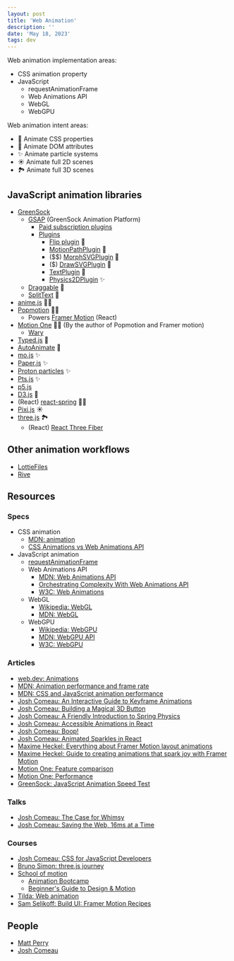 ```yaml
---
layout: post
title: 'Web Animation'
description: ''
date: 'May 18, 2023'
tags: dev
---
```


Web animation implementation areas:

- CSS animation property
- JavaScript
    - requestAnimationFrame
    - Web Animations API
    - WebGL
    - WebGPU

Web animation intent areas:

- 💅 Animate CSS properties
- 📄 Animate DOM attributes
- ✨ Animate particle systems
- ☀️ Animate full 2D scenes
- 🏞️ Animate full 3D scenes

## JavaScript animation libraries

- [GreenSock](https://greensock.com/)
    - [GSAP](https://greensock.com/gsap/) (GreenSock Animation Platform)
        - [Paid subscription plugins](https://greensock.com/club/)
        - [Plugins](https://greensock.com/gsap-plugins/)
            - [Flip plugin](https://greensock.com/docs/v3/Plugins/Flip/) 📄
            - [MotionPathPlugin](https://greensock.com/motionpath) 📄
            - ($$) [MorphSVGPlugin](https://greensock.com/morphsvg/) 📄
            - ($) [DrawSVGPlugin](https://greensock.com/drawsvg/) 📄
            - [TextPlugin](https://greensock.com/textplugin/) 📄
            - [Physics2DPlugin](https://greensock.com/physics2d/) ✨
    - [Draggable](https://greensock.com/draggable/) 📄
    - [SplitText](https://greensock.com/SplitText/) 📄
- [anime.js](https://animejs.com/) 💅📄
- [Popmotion](https://popmotion.io/) 💅📄
    - Powers [Framer Motion](https://www.framer.com/motion/) (React)
- [Motion One](https://motion.dev/) 💅📄 (By the author of Popmotion and Framer motion)
    - [Wary](https://twitter.com/mattgperry/status/1656290186223861760?s=20)
- [Typed.js](https://mattboldt.com/demos/typed-js/) 📄
- [AutoAnimate](https://auto-animate.formkit.com/) 📄
- [mo.js](https://mojs.github.io/) ✨
- [Paper.js](http://paperjs.org/) ✨
- [Proton particles](https://drawcall.github.io/Proton/) ✨
- [Pts.js](https://ptsjs.org/) ✨
- [p5.js](https://p5js.org/)
- [D3.js](https://d3js.org/) 📄
- (React) [react-spring](https://www.react-spring.dev/) 💅📄
- [Pixi.js](https://pixijs.com/) ☀️
- [three.js](https://threejs.org/) 🏞️
    - (React) [React Three Fiber](https://docs.pmnd.rs/react-three-fiber/getting-started/introduction)


## Other animation workflows

- [LottieFiles](https://lottiefiles.com/)
- [Rive](https://rive.app/)

## Resources

### Specs

- CSS animation
    - [MDN: animation](https://developer.mozilla.org/en-US/docs/Web/CSS/animation)
    - [CSS Animations vs Web Animations API](https://css-tricks.com/css-animations-vs-web-animations-api/)
- JavaScript animation
    - [requestAnimationFrame](https://developer.mozilla.org/en-US/docs/Web/API/window/requestAnimationFrame)
    - Web Animations API
        - [MDN: Web Animations API](https://developer.mozilla.org/en-US/docs/Web/API/Web_Animations_API)
        - [Orchestrating Complexity With Web Animations API](https://www.smashingmagazine.com/2021/09/orchestrating-complexity-web-animations-api/)
        - [W3C: Web Animations](https://www.w3.org/TR/web-animations-1/)
    - WebGL
        - [Wikipedia: WebGL](https://en.wikipedia.org/wiki/WebGL)
        - [MDN: WebGL](https://developer.mozilla.org/en-US/docs/Web/API/WebGL_API)
    - WebGPU
        - [Wikipedia: WebGPU](https://en.wikipedia.org/wiki/WebGPU)
        - [MDN: WebGPU API](https://developer.mozilla.org/en-US/docs/Web/API/WebGPU_API)
        - [W3C: WebGPU](https://www.w3.org/TR/webgpu/)

### Articles

- [web.dev: Animations](https://web.dev/animations/)
- [MDN: Animation performance and frame rate](https://developer.mozilla.org/en-US/docs/Web/Performance/Animation_performance_and_frame_rate)
- [MDN: CSS and JavaScript animation performance](https://developer.mozilla.org/en-US/docs/Web/Performance/CSS_JavaScript_animation_performance)
- [Josh Comeau: An Interactive Guide to Keyframe Animations](https://www.joshwcomeau.com/animation/keyframe-animations/)
- [Josh Comeau: Building a Magical 3D Button](https://www.joshwcomeau.com/animation/3d-button/)
- [Josh Comeau: A Friendly Introduction to Spring Physics](https://www.joshwcomeau.com/animation/a-friendly-introduction-to-spring-physics/)
- [Josh Comeau: Accessible Animations in React](https://www.joshwcomeau.com/react/prefers-reduced-motion/)
- [Josh Comeau: Boop!](https://www.joshwcomeau.com/react/boop/)
- [Josh Comeau: Animated Sparkles in React](https://www.joshwcomeau.com/react/animated-sparkles-in-react/)
- [Maxime Heckel: Everything about Framer Motion layout animations](https://blog.maximeheckel.com/posts/framer-motion-layout-animations/)
- [Maxime Heckel: Guide to creating animations that spark joy with Framer Motion](https://blog.maximeheckel.com/posts/guide-animations-spark-joy-framer-motion/)
- [Motion One: Feature comparison](https://motion.dev/guides/feature-comparison)
- [Motion One: Performance](https://motion.dev/guides/performance)
- [GreenSock: JavaScript Animation Speed Test](https://greensock.com/js/speed.html)

### Talks

- [Josh Comeau: The Case for Whimsy](https://youtu.be/Z2d9rw9RwyE)
- [Josh Comeau: Saving the Web, 16ms at a Time](https://www.youtube.com/watch?v=DNGGzwmfouU)

### Courses

- [Josh Comeau: CSS for JavaScript Developers](https://css-for-js.dev/)
- [Bruno Simon: three.js journey](https://threejs-journey.com/)
- [School of motion](https://www.schoolofmotion.com/)
    - [Animation Bootcamp](https://www.schoolofmotion.com/courses/animation-bootcamp)
    - [Beginner's Guide to Design & Motion](https://www.schoolofmotion.com/courses/beginners-guide-to-design-motion)
- [Tilda: Web animation](https://tilda.education/en/web-animation-course)
- [Sam Selikoff: Build UI: Framer Motion Recipes](https://buildui.com/series/framer-motion-recipes)


## People

- [Matt Perry](https://twitter.com/mattgperry)
- [Josh Comeau](https://www.joshwcomeau.com/)
